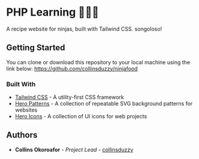 
# PHP Learning 🐱‍👤🥘

A recipe website for ninjas, built with Tailwind CSS. songoloso!

## Getting Started

You can clone or download this repository to your local machine using the link below:
<https://github.com/collinsduzzy/ninjafood>

### Built With

* [Tailwind CSS](https://tailwindcss.com/) - A utility-first CSS framework
* [Hero Patterns](http://www.heropatterns.com/) - A collection of repeatable SVG background patterns for websites
* [Hero Icons](https://heroicons.dev/) - A collection of UI icons for web projects

## Authors

* **Collins Okoroafor** - *Project Lead* - [collinsduzzy](https://github.com/collinsduzzy)
